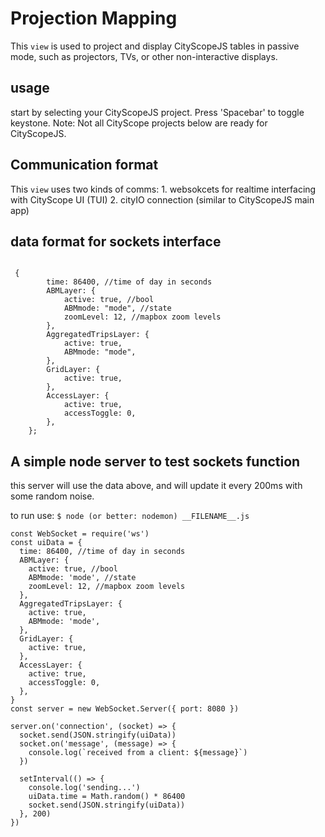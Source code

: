 # Projection Mapping

This `view` is used to project and display CityScopeJS tables
in passive mode, such as projectors, TVs, or other
non-interactive displays.

## usage

start by selecting your CityScopeJS project. Press
'Spacebar' to toggle keystone. Note: Not all CityScope
projects below are ready for CityScopeJS.

## Communication format

This `view` uses two kinds of comms: 1. websokcets for realtime interfacing with CityScope UI (TUI) 2. cityIO connection (similar to CityScopeJS main app)

## data format for sockets interface

```

 {
        time: 86400, //time of day in seconds
        ABMLayer: {
            active: true, //bool
            ABMmode: "mode", //state
            zoomLevel: 12, //mapbox zoom levels
        },
        AggregatedTripsLayer: {
            active: true,
            ABMmode: "mode",
        },
        GridLayer: {
            active: true,
        },
        AccessLayer: {
            active: true,
            accessToggle: 0,
        },
    };
```

## A simple node server to test sockets function

this server will use the data above, and will update it every 200ms with some random noise.

to run use:
`$ node (or better: nodemon) __FILENAME__.js`

```
const WebSocket = require('ws')
const uiData = {
  time: 86400, //time of day in seconds
  ABMLayer: {
    active: true, //bool
    ABMmode: 'mode', //state
    zoomLevel: 12, //mapbox zoom levels
  },
  AggregatedTripsLayer: {
    active: true,
    ABMmode: 'mode',
  },
  GridLayer: {
    active: true,
  },
  AccessLayer: {
    active: true,
    accessToggle: 0,
  },
}
const server = new WebSocket.Server({ port: 8080 })

server.on('connection', (socket) => {
  socket.send(JSON.stringify(uiData))
  socket.on('message', (message) => {
    console.log(`received from a client: ${message}`)
  })

  setInterval(() => {
    console.log('sending...')
    uiData.time = Math.random() * 86400
    socket.send(JSON.stringify(uiData))
  }, 200)
})
```
